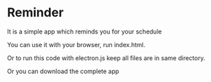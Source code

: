# Reminder
It is a simple app which reminds you for your schedule


You can use it with your browser, run index.html.


Or to run this code with electron.js keep all files are in same directory.

Or you can download the complete app
